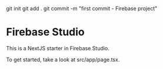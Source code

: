 git init
git add .
git commit -m "first commit - Firebase project"
# Firebase Studio

This is a NextJS starter in Firebase Studio.

To get started, take a look at src/app/page.tsx.

